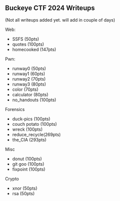 ## Buckeye CTF 2024 Writeups

(Not all writeups added yet. will add in couple of days)

Web:
- SSFS 			(50pts)
- quotes 		(100pts)
- homecooked	(147pts)

Pwn:
- runway0 		(50pts)
- runway1 		(60pts)
- runway2 		(70pts)
- runway3		(80pts)
- color   		(70pts)
- calculator	(80pts)
- no_handouts	(100pts)

Forensics
- duck-pics 	(100pts)
- couch potato 	(100pts)
- wreck			(100pts)
- reduce_recycle(269pts)
- the_CIA		(293pts)

Misc
- donut 		(100pts)
- git goo		(100pts)
- fixpoint		(100pts)

Crypto
- xnor			(50pts)
- rsa 			(50pts)